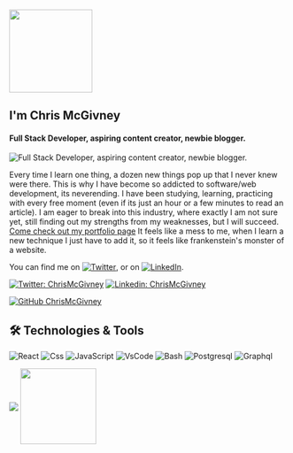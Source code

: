 #### <img src="https://media.giphy.com/media/dw36yjtOAtuSZyxEJG/giphy.gif" width="150px" height="150px">
## I'm Chris McGivney
#### Full Stack Developer, aspiring content creator, newbie blogger.
![Full Stack Developer, aspiring content creator, newbie blogger.](https://i1.wp.com/linkedinheaders.com/wp-content/uploads/2018/02/sunset-ocean-header.jpg?resize=1024%2C256&ssl=1)

<!-- About Me -->
Every time I learn one thing, a dozen new things pop up that I never knew were there. This is why I have become so addicted to software/web development, its neverending. I have been studying, learning, practicing with every free moment (even if its just an hour or a few minutes to read an article). I am eager to break into this industry, where exactly I am not sure yet, still finding out my strengths from my weaknesses, but I will succeed. <a href="http://www.1984creations.com/" rel="noopener noreferrer" target="_blank">Come check out my portfolio page</a> It feels like a mess to me, when I learn a new technique I just have to add it, so it feels like frankenstein's monster of a website.

<!-- Actual text -->
You can find me on [![Twitter][1.2]][1], or on [![LinkedIn][2.2]][2].

[![Twitter: ChrisMcGivney](https://img.shields.io/twitter/follow/chris_mcgivney?style=social)](https://twitter.com/chris_mcgivney)
[![Linkedin: ChrisMcGivney](https://img.shields.io/badge/-ChrisMcgivney-blue?style=flat-square&logo=Linkedin&logoColor=white&link=https://www.linkedin.com/in/chris-mcgivney/)](https://www.linkedin.com/in/chris-mcgivney/)

[![GitHub ChrisMcGivney](https://img.shields.io/github/followers/CMcGivney?label=follow&style=social)](https://github.com/CMcGivney)
<!-- Icons -->

[1.2]: https://cdn2.iconfinder.com/data/icons/social-media-2285/512/1_Twitter_colored_svg-32.png (twitter icon)

[2.2]: https://cdn2.iconfinder.com/data/icons/social-media-2285/512/1_Linkedin_unofficial_colored_svg-32.png (LinkedIn icon)

<!-- Links to your social media accounts -->

[1]: https://twitter.com/chris_mcgivney
[2]: https://www.linkedin.com/in/chris-mcgivney/


## 🛠️ Technologies & Tools

![React](https://img.shields.io/badge/REACT-FUN-informational?style=flat&logo=React&logoColor=white&color=2bbc8a)
![Css](https://img.shields.io/badge/CSS-HARD-informational?style=flat&logo=CSS3&logoColor=yellow&color=2bbc8a)
![JavaScript](https://img.shields.io/badge/JavaScript-MultiTool-informational?style=flat&logo=JavaScript&logoColor=white&color=2bbc8a)
![VsCode](https://img.shields.io/badge/Editor-VsCode-informational?style=flat&logo=vscode&logoColor=white&color=2bbc8a)
![Bash](https://img.shields.io/badge/Shell-Bash-informational?style=flat&logo=bash&logoColor=white&color=2bbc8a)
![Postgresql](https://img.shields.io/badge/Tools-PostgreSQL-informational?style=flat&logo=postgresql&logoColor=white&color=2bbc8a)
![Graphql](https://img.shields.io/badge/Tools-GraphQL-informational?style=flat&logo=graphQL&logoColor=white&color=2bbc8a)

<img align="center" src="https://github-readme-stats.vercel.app/api?username=CMcGivney&show_icons=true&include_all_commits=true&theme=radical"/>
<img align="center" height="137px" src="https://github-readme-stats.vercel.app/api/top-langs/?username=CMcGivney&hide=html&hide_title=true&hide_border=true&layout=compact&langs_count=6&exclude_repo=comp426,Redventures-Movie-Quotes&text_color=000&icon_color=fff&bg_color=0,52fa5a,4dfcff,c64dff&theme=graywhite" />





